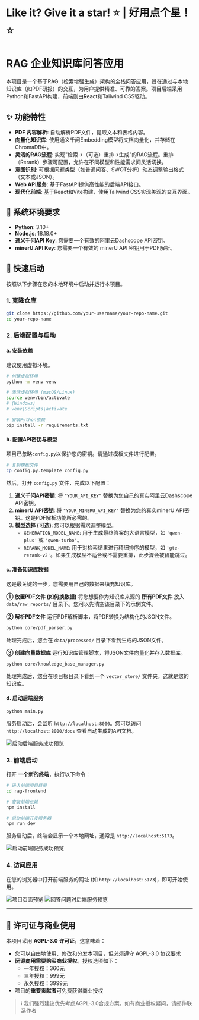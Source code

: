 # Like it? Give it a star! ⭐ | 好用点个星！⭐
# RAG 企业知识库问答应用

本项目是一个基于RAG（检索增强生成）架构的全栈问答应用，旨在通过与本地知识库（如PDF研报）的交互，为用户提供精准、可靠的答案。项目后端采用Python和FastAPI构建，前端则由React和Tailwind CSS驱动。

## ✨ 功能特性

- **PDF 内容解析**: 自动解析PDF文件，提取文本和表格内容。
- **向量化知识库**: 使用通义千问Embedding模型将文档向量化，并存储在ChromaDB中。
- **灵活的RAG流程**: 实现"检索->（可选）重排->生成"的RAG流程。重排（Rerank）步骤可配置，允许在不同模型和性能需求间灵活切换。
- **意图识别**: 可根据问题类型（如普通问答、SWOT分析）动态调整输出格式（文本或JSON）。
- **Web API服务**: 基于FastAPI提供高性能的后端API接口。
- **现代化前端**: 基于React和Vite构建，使用Tailwind CSS实现美观的交互界面。

## 🔧 系统环境要求

- **Python**: 3.10+
- **Node.js**: 18.18.0+
- **通义千问API Key**: 您需要一个有效的阿里云Dashscope API密钥。
- **minerU API Key**: 您需要一个有效的 minerU API 密钥用于PDF解析。

## 🚀 快速启动

按照以下步骤在您的本地环境中启动并运行本项目。

### 1. 克隆仓库

```bash
git clone https://github.com/your-username/your-repo-name.git
cd your-repo-name
```

### 2. 后端配置与启动

#### a. 安装依赖

建议使用虚拟环境。

```bash
# 创建虚拟环境
python -m venv venv

# 激活虚拟环境 (macOS/Linux)
source venv/bin/activate
# (Windows)
# venv\Scripts\activate

# 安装Python依赖
pip install -r requirements.txt
```

#### b. 配置API密钥与模型

项目已忽略`config.py`以保护您的密钥。请通过模板文件进行配置。

```bash
# 复制模板文件
cp config.py.template config.py
```
然后，打开 `config.py` 文件，完成以下配置：
1.  **通义千问API密钥**: 将 `"YOUR_API_KEY"` 替换为您自己的真实阿里云Dashscope API密钥。
2.  **minerU API密钥**: 将 `"YOUR_MINERU_API_KEY"` 替换为您的真实minerU API密钥。这是PDF解析功能所必需的。
3.  **模型选择 (可选)**: 您可以根据需求调整模型。
    *   `GENERATION_MODEL_NAME`: 用于生成最终答案的大语言模型，如 `'qwen-plus'` 或 `'qwen-turbo'`。
    *   `RERANK_MODEL_NAME`: 用于对检索结果进行精细排序的模型，如 `'gte-rerank-v2'`。如果生成模型不适合或不需要重排，此步骤会被智能跳过。

#### c. 准备知识库数据

这是最关键的一步，您需要用自己的数据来填充知识库。

**① 放置PDF文件 (如何换数据)**
将您想要作为知识库来源的 **所有PDF文件** 放入 `data/raw_reports/` 目录下。您可以先清空该目录下的示例文件。

**② 解析PDF文件**
运行PDF解析脚本，将PDF转换为结构化的JSON文件。

```bash
python core/pdf_parser.py
```
处理完成后，您会在 `data/processed/` 目录下看到生成的JSON文件。

**③ 创建向量数据库**
运行知识库管理脚本，将JSON文件向量化并存入数据库。

```bash
python core/knowledge_base_manager.py
```
处理完成后，您会在项目根目录下看到一个 `vector_store/` 文件夹，这就是您的知识库。

#### d. 启动后端服务

```bash
python main.py
```
服务启动后，会监听 `http://localhost:8000`。您可以访问 `http://localhost:8000/docs` 查看自动生成的API文档。

![启动后端服务成功预览](readmeImg/backendStart.png)

### 3. 前端启动

打开 **一个新的终端**，执行以下命令：

```bash
# 进入前端项目目录
cd rag-frontend

# 安装前端依赖
npm install

# 启动前端开发服务器
npm run dev
```
服务启动后，终端会显示一个本地网址，通常是 `http://localhost:5173`。

![启动前端服务成功预览](readmeImg/frontendStart.png)

### 4. 访问应用

在您的浏览器中打开前端服务的网址 (如 `http://localhost:5173`)，即可开始使用。

![项目页面预览](readmeImg/frontendWorking.png)
![回答问题时后端服务预览](readmeImg/backendWorking.png)

---

## 🧾 许可证与商业使用
本项目采用 **AGPL-3.0 许可证**，这意味着：
- 您可以自由地使用、修改和分发本项目，但必须遵守 AGPL-3.0 协议要求
- **闭源商用需要购买商业授权**。授权选项如下：
  - 一年授权：360元
  - 三年授权：999元
  - 永久授权：3999元
- 项目的**重要贡献者**可免费获得商业授权

> ℹ️ 我们强烈建议优先考虑AGPL-3.0合规方案。如有商业授权疑问，请邮件联系作者